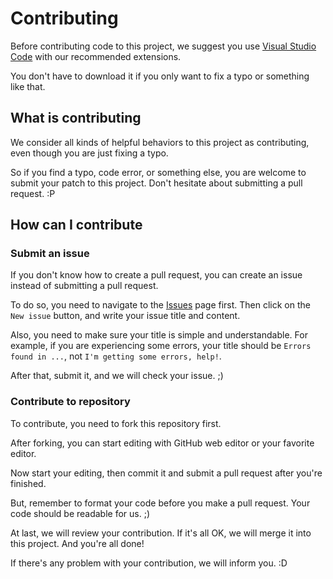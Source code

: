 # Contributing

Before contributing code to this project, we suggest you use [Visual Studio Code](https://code.visualstudio.com/) with our recommended extensions.

You don't have to download it if you only want to fix a typo or something like that.

## What is contributing

We consider all kinds of helpful behaviors to this project as contributing, even though you are just fixing a typo.

So if you find a typo, code error, or something else, you are welcome to submit your patch to this project. Don't hesitate about submitting a pull request. :P

## How can I contribute

### Submit an issue

If you don't know how to create a pull request, you can create an issue instead of submitting a pull request.

To do so, you need to navigate to the [Issues](https://github.com/RainPlus-Team/PenguinPlayer/issues) page first. Then click on the `New issue` button, and write your issue title and content.

Also, you need to make sure your title is simple and understandable. For example, if you are experiencing some errors, your title should be `Errors found in ...`, not `I'm getting some errors, help!`.

After that, submit it, and we will check your issue. ;)

### Contribute to repository

To contribute, you need to fork this repository first.

After forking, you can start editing with GitHub web editor or your favorite editor.

Now start your editing, then commit it and submit a pull request after you're finished.

But, remember to format your code before you make a pull request. Your code should be readable for us. ;)

At last, we will review your contribution. If it's all OK, we will merge it into this project. And you're all done!

If there's any problem with your contribution, we will inform you. :D